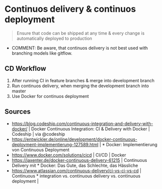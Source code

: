 # Continuos delivery & continuos deployment

> Ensure that code can be shipped at any time & every change is automatically deployed to production

* COMMENT: Be aware, that continuos delivery is not best used with branching models like gitflow.

## CD Workflow

1. After running CI in feature branches & merge into development branch
2. Run continuos delivery, when merging the development branch into master
3. Use Docker for continuos deployment

## Sources

* https://blog.codeship.com/continuous-integration-and-delivery-with-docker/ | Docker Continuous Integration: CI & Delivery with Docker | Codeship | via @codeship
* https://entwickler.de/online/development/docker-continuous-deployment-implementierung-127589.html | * Docker: Implementierung von Continuous Deployment
* https://www.docker.com/solutions/cicd | CI/CD | Docker
* https://jaxenter.de/docker-continuous-delivery-61215 | Continuous Delivery mit * Docker: Das Gute, das Schlechte, das Hässliche
* https://www.atlassian.com/continuous-delivery/ci-vs-ci-vs-cd | Continuous * integration vs. continuous delivery vs. continuous deployment |
